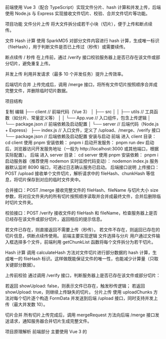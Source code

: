 前端使用 Vue 3（配合 TypeScript）实现文件分片、hash 计算和并发上传，后端使用 Node.js 与 Express 实现接收文件切片、校验、合并文件切片等功能。

项目功能
文件分片上传
将大文件拆分成若干小块（切片），便于上传和断点续传。

文件 Hash 计算
使用 SparkMD5 对部分文件内容进行 hash 计算，生成唯一标识（fileHash），用于判断文件是否已上传过（秒传）或需要续传。

断点续传 / 秒传
在上传前，通过 /verify 接口校验服务器上是否已存在该文件或部分切片，避免重复上传。

并发上传
利用并发请求（最多 10 个并发任务）提升上传效率。

后端切片合并
上传完成后，调用 /merge 接口，将所有文件切片按照顺序合并成完整文件，并删除临时切片数据。

项目结构

复制
编辑
├── client                 // 前端代码（Vue 3）
│   ├── src
│   │   ├── utils         // 工具函数（如分片、常量定义等）
│   │   └── App.vue       // 入口组件，包含上传逻辑
│   └── package.json      // 前端依赖及启动配置
│
└── server                 // 后端代码（Node.js + Express）
    ├── index.js         // 入口文件，定义了 /upload、/merge、/verify 接口
    └── package.json     // 后端依赖及启动配置
安装与启动
前端
进入 client 目录：
cd client
使用 pnpm 安装依赖：
pnpm i
启动开发服务：
pnpm run dev
启动后，浏览器访问开发服务地址（一般为 http://localhost:3000 或其他端口，根据实际配置）。
后端
进入 server 目录：
cd server
使用 pnpm 安装依赖：
pnpm i
启动服务器（推荐使用 nodemon 实时监控代码变动）：
nodemon index.js
服务器默认监听 8090 端口，可通过日志确认服务已启动。
后端接口说明
上传接口：POST /upload
接收单个文件切片，解析请求中的 fileHash、chunkHash 等信息，将切片保存到对应的临时文件夹中。

合并接口：POST /merge
接收完整文件的 fileHash、fileName 与切片大小 size 参数，将对应文件夹内的所有切片按照顺序读取并合并成最终文件，合并后删除临时切片文件夹。

校验接口：POST /verify
接收文件的 fileHash 和 fileName，检查服务器上是否已经存在该文件或部分切片，返回相应的提示信息。

若文件已存在，则直接返回不需要上传（秒传）。
若文件不存在，则返回已存在的切片信息，供断点续传使用。
前端主要实现逻辑
文件选择与分片
用户通过文件输入框选择多个文件，前端利用 getChunkList 函数将每个文件拆分为若干切片。

Hash 计算
调用 calculateHash 方法对文件切片进行部分数据的 hash 计算，生成唯一的 fileHash 标识。这样做既能保证文件的唯一性，也能减少计算量（只取关键部分数据）。

上传前校验
通过调用 /verify 接口，判断服务器上是否已存在该文件或部分切片：

若返回 showUpload: false，则表示文件已存在，触发秒传逻辑；
若返回 showUpload: true，则继续上传缺失的切片。
分片上传
使用 uploadChunks 方法对每个切片逐个构造 FormData 并发送到后端 /upload 接口，同时支持并发上传（最大并发数 10）。

切片合并
所有切片上传完成后，调用 mergeRequest 方法向后端 /merge 接口发送请求，通知服务器合并切片生成完整文件。

项目原理解析
前端部分
主要使用 Vue 3 的 <script setup lang="ts"> 语法编写。通过 SparkMD5 库计算文件 hash，从而实现文件去重与秒传。分片上传逻辑中，通过维护请求池控制并发数，并利用 Promise.all 与 Promise.race 实现任务调度。

后端部分
使用 Express 框架搭建简单服务器，通过 multiparty 解析 multipart/form-data 请求，将上传的切片文件存储到以 fileHash 命名的文件夹内。合并时根据切片名称中包含的序号进行排序，保证切片顺序正确。合并完成后清理临时文件，保证服务器存储空间的有效利用。

注意事项
断点续传
在上传之前的 /verify 请求中，后端会返回已上传的切片列表。实际开发中可根据返回结果只上传缺失的切片，进一步优化上传体验。

性能优化
文件切片大小（通过 CHUNK_SIZE 定义）以及并发请求数可以根据实际场景进行调整，以达到更好的上传效率和服务器负载均衡。

